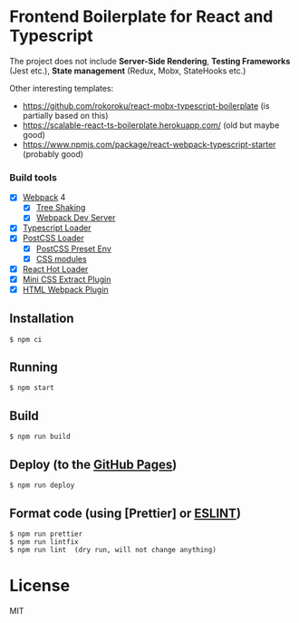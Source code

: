 # Frontend Boilerplate for React and Typescript

The project does not include **Server-Side Rendering**, **Testing Frameworks** (Jest etc.), **State management** (Redux, Mobx, StateHooks etc.)

Other interesting templates:

-   https://github.com/rokoroku/react-mobx-typescript-boilerplate (is partially based on this)
-   https://scalable-react-ts-boilerplate.herokuapp.com/ (old but maybe good)
-   https://www.npmjs.com/package/react-webpack-typescript-starter (probably good)

### Build tools

-   [x] [Webpack](https://webpack.github.io) 4
    -   [x] [Tree Shaking](https://medium.com/@Rich_Harris/tree-shaking-versus-dead-code-elimination-d3765df85c80)
    -   [x] [Webpack Dev Server](https://github.com/webpack/webpack-dev-server)
-   [x] [Typescript Loader](https://github.com/TypeStrong/ts-loader)
-   [x] [PostCSS Loader](https://github.com/postcss/postcss-loader)
    -   [x] [PostCSS Preset Env](https://preset-env.cssdb.org/)
    -   [x] [CSS modules](https://github.com/css-modules/css-modules)
-   [x] [React Hot Loader](https://github.com/gaearon/react-hot-loader)
-   [x] [Mini CSS Extract Plugin](https://github.com/webpack-contrib/mini-css-extract-plugin)
-   [x] [HTML Webpack Plugin](https://github.com/ampedandwired/html-webpack-plugin)

## Installation

```
$ npm ci
```

## Running

```
$ npm start
```

## Build

```
$ npm run build
```

## Deploy (to the [GitHub Pages](https://pages.github.com/))

```
$ npm run deploy
```

## Format code (using [Prettier] or [ESLINT](https://github.com/prettier/prettier))

```
$ npm run prettier
$ npm run lintfix
$ npm run lint  (dry run, will not change anything)
```

# License

MIT
